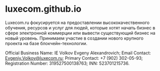 # luxecom.github.io
Luxecom.ru фокусируется на предоставлении высококачественного обучения, ресурсов и услуг для людей, которые хотят начать бизнес в сфере электронной коммерции или вывести существующий бизнес на новый уровень. Принимаем участие в создании нового крупного проекта на базе блокчейн-технологии.

Official Business Name: IE Volkov Evgeny Alexandrovich; Email Contact: Evgeniy.Volkov@luxecom.ru; Primary Contact: +7 (902) 302-05-93; Registration Number: 319527500138763; INN: 523701215736.

